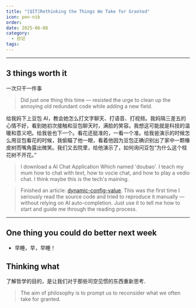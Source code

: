```yaml
---
title: "[QIT]Rethinking the Things We Take for Granted"
icon: pen-nib
order: 
date: 2025-06-08
category:
  - 日记
tags:
---
```

---

## 3 things worth it

一次只干一件事
> Did just one thing this time — resisted the urge to clean up the annoying old redundant code while adding a new field.

给我妈下上豆包 AI，教会她怎么打文字聊天、打语音、打视频。我妈隔三差五的心情不好，看到她初次接触和豆包聊天时，满脸的笑容。我想这可能就是科技的温暖和意义吧。给我爸也下一个。看花还挺准的，一看一个准。给我爸演示的时候怎么用豆包看花的时候，我偷瞄了他一眼，看着他因为豆包正确识别出了家中一颗橡皮树而嘴角露出微笑。我们又去院里，给他演示了，如何询问豆包“为什么这个桂花树不开花。”
> I download a AI Chat Application Which named 'doubao'. I teach my mum how to chat with text, how to vocie chat, and how to play a vedio chat. I think maybe this is the tech's maining.

> Finished an article: [dynamic-config-value](../../../code/backend/java/dynamic-config-value.md). This was the first time I seriously read the source code and tried to reproduce it manually — without relying on AI auto-completion. Just use it to tell me how to start and guide me through the reading process.


---

## One thing you could do better next week

- 早睡，早，早睡！


## Thinking what

了解哲学的目的，是让我们对于那些司空见惯的东西重新思考.
> The aim of philosophy is to prompt us to reconsider what we often take for granted.